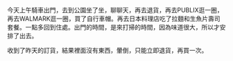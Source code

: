 今天上午騎車出門，去到公園坐了坐，聊聊天，再去退貨，再去PUBLIX逛一圈，再去WALMARK逛一圈，買了自行車帽。再去日本料理店吃了拉麵和生魚片壽司套餐。一點多回到住處。出門的時間，是來打掃的時間，因為味道很大，所以才安排了出去。

收到了昨天的訂貨，結果裡面沒有東西，暈倒，只能立即退貨，再買一次。
